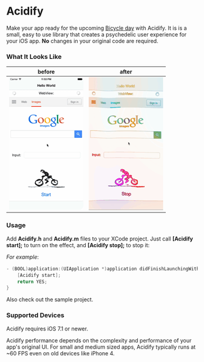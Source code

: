 # Acidify

Make your app ready for the upcoming <a href="http://en.wikipedia.org/wiki/History_of_lysergic_acid_diethylamide#.22Bicycle_Day.22" target="_blank">Bicycle day</a> with Acidify. It is is a small, easy to use library that creates a psychedelic user experience for your iOS app. **No** changes in your original code are required. 


### What It Looks Like

|  before |  after |
|---|---|
|![Image](sample/before.gif?raw=true)|![Image](sample/after.gif?raw=true)|


### Usage
Add **Acidify.h** and **Acidify.m** files to your XCode project.
Just call **[Acidify start];** to turn on the effect, and
**[Acidify stop];** to stop it:

*For example*:
```objectivec 
- (BOOL)application:(UIApplication *)application didFinishLaunchingWithOptions:(NSDictionary *)launchOptions {
	[Acidify start];
    return YES;
}
```

Also check out the sample project.


### Supported Devices
Acidify requires iOS 7.1 or newer. 

Acidify performance depends on the complexity and performance of your app's original UI. For small and medium sized apps, Acidify typically runs at ~60 FPS even on old devices like iPhone 4.
